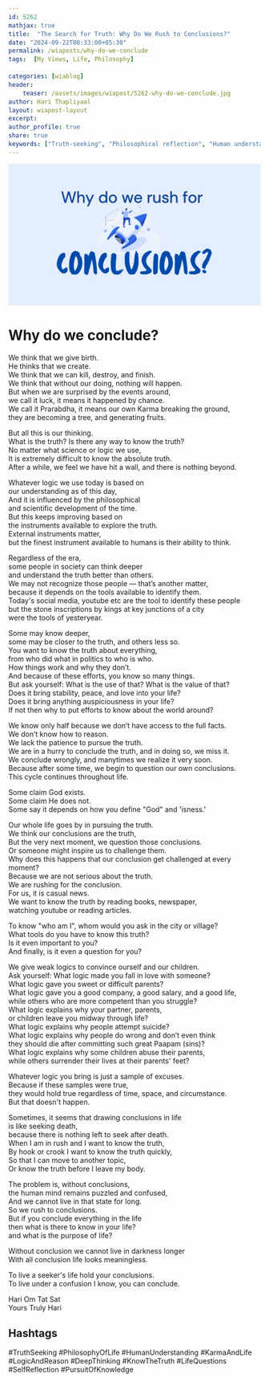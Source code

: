 ```yaml
---        
id: 5262 
mathjax: true        
title:  "The Search for Truth: Why Do We Rush to Conclusions?"        
date: "2024-09-22T08:33:00+05:30"        
permalink: /wiaposts/why-do-we-conclude
tags:  [My Views, Life, Philosophy]         
        
categories: [wiablog] 
header:        
    teaser: /assets/images/wiapost/5262-why-do-we-conclude.jpg        
author: Hari Thapliyaal        
layout: wiapost-layout        
excerpt:        
author_profile: true        
share: true
keywords: ["Truth-seeking", "Philosophical reflection", "Human understanding", "Logic and reasoning", "Pursuit of knowledge", "Karma and Prarabdha", "Life conclusions", "Human nature", "Knowledge and wisdom", "Self-awareness"]        
---     
```

![why do we conclude?](/assets/images/wiapost/5262-why-do-we-conclude.jpg)  
   
# Why do we conclude?    
   
We think that we give birth.   
He thinks that we create.   
We think that we can kill, destroy, and finish.   
We think that without our doing, nothing will happen.   
But when we are surprised by the events around,    
we call it luck, it means it happened by chance.   
We call it Prarabdha, it means our own Karma breaking the ground,    
they are becoming a tree, and generating fruits.   
   
But all this is our thinking.   
What is the truth? Is there any way to know the truth?   
No matter what science or logic we use,   
It is extremely difficult to know the absolute truth.   
After a while, we feel we have hit a wall, and there is nothing beyond.   
   
Whatever logic we use today is based on    
our understanding as of this day,   
And it is influenced by the philosophical    
and scientific development of the time.   
But this keeps improving based on    
the instruments available to explore the truth.   
External instruments matter,    
but the finest instrument available to humans is their ability to think.   
   
Regardless of the era,    
some people in society can think deeper    
and understand the truth better than others.   
We may not recognize those people — that’s another matter,   
because it depends on the tools available to identify them.   
Today's social media, youtube etc are the tool to identify these people   
but the stone inscriptions by kings at key junctions of a city    
were the tools of yesteryear.   
   
Some may know deeper,    
some may be closer to the truth, and others less so.   
You want to know the truth about everything,   
from who did what in politics to who is who.    
How things work and why they don’t.    
And because of these efforts, you know so many things.   
But ask yourself: What is the use of that? What is the value of that?   
Does it bring stability, peace, and love into your life?    
Does it bring anything auspiciousness in your life?   
If not then why to put efforts to know about the world around?   
   
We know only half because we don’t have access to the full facts.   
We don’t know how to reason.   
We lack the patience to pursue the truth.   
We are in a hurry to conclude the truth, and in doing so, we miss it.   
We conclude wrongly, and manytimes we realize it very soon.   
Because after some time, we begin to question our own conclusions.   
This cycle continues throughout life.   
   
Some claim God exists.   
Some claim He does not.   
Some say it depends on how you define "God" and 'isness.'   
   
Our whole life goes by in pursuing the truth.   
We think our conclusions are the truth,   
But the very next moment, we question those conclusions.   
Or someone might inspire us to challenge them.    
Why does this happens that our conclusion get challenged at every moment?   
Because we are not serious about the truth.   
We are rushing for the conclusion.   
For us, it is casual news.   
We want to know the truth by reading books, newspaper,   
watching youtube or reading articles.   
   
To know "who am I", whom would you ask in the city or village?   
What tools do you have to know this truth?   
Is it even important to you?   
And finally, is it even a question for you?   
   
We give weak logics to convince ourself and our children.   
Ask yourself: What logic made you fall in love with someone?   
What logic gave you sweet or difficult parents?   
What logic gave you a good company, a good salary, and a good life,    
while others who are more competent than you struggle?   
What logic explains why your partner, parents,    
or children leave you midway through life?   
What logic explains why people attempt suicide?   
What logic explains why people do wrong and don’t even think    
they should die after committing such great Paapam (sins)?   
What logic explains why some children abuse their parents,    
while others surrender their lives at their parents' feet?   
   
Whatever logic you bring is just a sample of excuses.   
Because if these samples were true,    
they would hold true regardless of time, space, and circumstance.   
But that doesn't happen.   
   
Sometimes, it seems that drawing conclusions in life   
is like seeking death,   
because there is nothing left to seek after death.   
When I am in rush and I want to know the truth,   
By hook or crook I want to know the truth quickly,   
So that I can move to another topic,   
Or know the truth before I leave my body.   
   
The problem is, without conclusions,    
the human mind remains puzzled and confused,   
And we cannot live in that state for long.   
So we rush to conclusions.   
But if you conclude everything in the life    
then what is there to know in your life?    
and what is the purpose of life?   
   
Without conclusion we cannot live in darkness longer   
With all conclusion life looks meaningless.   
   
To live a seeker's life hold your conclusions.   
To live under a confusion I know, you can conclude.   
   
   
Hari Om Tat Sat   
Yours Truly Hari

## Hashtags
#TruthSeeking
#PhilosophyOfLife
#HumanUnderstanding
#KarmaAndLife
#LogicAndReason
#DeepThinking
#KnowTheTruth
#LifeQuestions
#SelfReflection
#PursuitOfKnowledge